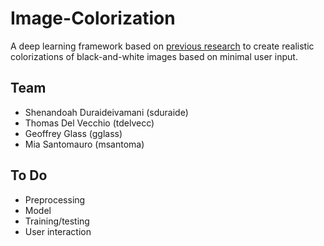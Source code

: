 # Image-Colorization
A deep learning framework based on [previous research](https://arxiv.org/pdf/1705.02999.pdf) to create realistic colorizations of black-and-white images based on minimal user input.

## Team
 - Shenandoah Duraideivamani (sduraide)
 - Thomas Del Vecchio (tdelvecc)
 - Geoffrey Glass (gglass)
 - Mia Santomauro (msantoma)

## To Do
 - Preprocessing
 - Model
 - Training/testing
 - User interaction
